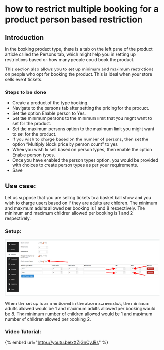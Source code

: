 # how to restrict multiple booking for a product person based restriction

## Introduction <a id="introduction"></a>

 In the booking product type, there is a tab on the left pane of the product article called the Persons tab, which might help you in setting up restrictions based on how many people could book the product.

This section also allows you to set up minimum and maximum restrictions on people who opt for booking the product. This is ideal when your store sells event tickets.

### Steps to be done <a id="steps-to-be-done"></a>

* Create a product of the type booking.
* Navigate to the persons tab after setting the pricing for the product.
* Set the option Enable person to Yes.
* Set the minimum persons to the minimum limit that you might want to set for the product.
* Set the maximum persons option to the maximum limit you might want to set for the product.
* If you wish to charge based on the number of persons, then set the option “Multiply block price by person count” to yes.
* When you wish to sell based on person types, then enable the option Enable person types.
* Once you have enabled the person types option, you would be provided with choices to create person types as per your requirements.
* Save.

## Use case: <a id="use-case"></a>

Let us suppose that you are selling tickets to a basket ball show and you wish to charge users based on if they are adults are children. The minimum and maximum adults allowed per booking is 1 and 8 respectively. The minimum and maximum children allowed per booking is 1 and 2 respectively.

### Setup: <a id="setup"></a>

![persons](https://raw.githubusercontent.com/j2store/doc-images/master/booking-and-reservations/how-to-restrict-multiple-bookings/persons.png)

When the set up is as mentioned in the above screenshot, the minimum adults allowed would be 1 and maximum adults allowed per booking would be 8. The minimum number of children allowed would be 1 and maximum number of children allowed per booking 2.

### Video Tutorial: <a id="video-tutorial"></a>

{% embed url="https://youtu.be/xXZjGnCyJRs" %}



